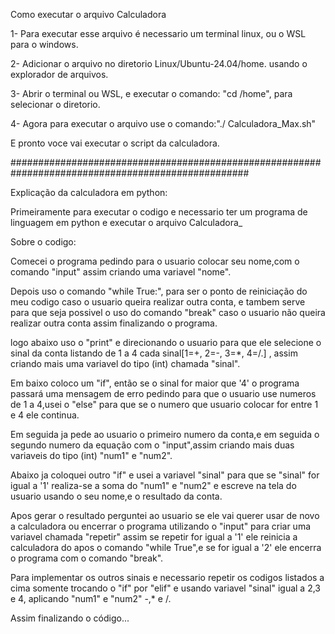 Como executar o arquivo Calculadora

1- Para executar esse arquivo é necessario um terminal linux, ou o WSL para o windows.

2- Adicionar o arquivo no diretorio Linux/Ubuntu-24.04/home. usando o explorador de arquivos.

3- Abrir o terminal ou WSL, e executar o comando: "cd /home", para selecionar o diretorio.

4- Agora para executar o arquivo use o comando:"./ Calculadora_Max.sh"

E pronto voce vai executar o script da calculadora.
 
###################################################################################################

Explicação da calculadora em python:

Primeiramente para executar o codigo e necessario ter um programa de linguagem em python e 
executar o arquivo Calculadora_

Sobre o codigo:

Comecei o programa pedindo para o usuario colocar seu nome,com o comando "input" assim criando uma
variavel "nome".

Depois uso o comando "while True:", para ser o ponto de reiniciação do meu codigo caso o usuario queira
realizar outra conta, e tambem serve para que seja possivel o uso do comando "break" caso o usuario não
queira realizar outra conta assim finalizando o programa.

logo abaixo uso o "print" e direcionando o usuario para que ele selecione o sinal da conta listando de
1 a 4 cada sinal[1=+, 2=-, 3=*, 4=/.] , assim criando mais uma variavel do tipo (int) chamada "sinal".

Em baixo coloco um "if", então se o sinal for maior que '4' o programa passará uma mensagem de erro
pedindo para que o usuario use numeros de 1 a 4,usei o "else" para que se o numero que usuario colocar
for entre 1 e 4 ele continua.

Em seguida ja pede ao usuario o primeiro numero da conta,e em seguida o segundo numero da equação com
o "input",assim criando mais duas variaveis do tipo (int) "num1" e "num2".

Abaixo ja coloquei outro "if" e usei a variavel "sinal" para que se "sinal" for igual a '1' realiza-se
a soma do "num1" e "num2" e escreve na tela do usuario usando o seu nome,e o resultado da conta.

Apos gerar o resultado perguntei ao usuario se ele vai querer usar de novo a calculadora ou encerrar o
programa utilizando o "input" para criar uma variavel chamada "repetir" assim se repetir for igual a '1'
ele reinicia a calculadora do apos o comando "while True",e se for igual a  '2' ele encerra o programa
com o comando "break".

Para implementar os outros sinais e necessario repetir os codigos listados a cima somente trocando o "if"
por "elif" e usando variavel "sinal" igual a 2,3 e 4, aplicando "num1" e "num2" -,* e /.

Assim finalizando o código...
